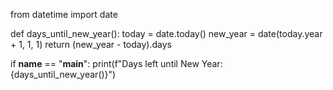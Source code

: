 from datetime import date

def days_until_new_year():
    today = date.today()
    new_year = date(today.year + 1, 1, 1)
    return (new_year - today).days

if __name__ == "__main__":
    print(f"Days left until New Year: {days_until_new_year()}")
